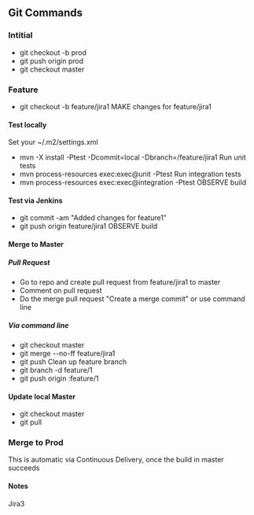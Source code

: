 ## Git Commands

### Intitial
* git checkout -b prod
* git push origin prod
* git checkout master

### Feature
* git checkout -b feature/jira1
MAKE changes for feature/jira1

#### Test locally
Set your ~/.m2/settings.xml
* mvn -X install -Ptest -Dcommit=local -Dbranch=/feature/jira1 
Run unit tests
* mvn process-resources exec:exec@unit -Ptest
Run integration tests
* mvn process-resources exec:exec@integration -Ptest
OBSERVE build

#### Test via Jenkins
* git commit -am  "Added changes for feature1"
* git push origin feature/jira1
OBSERVE build

#### Merge to Master
##### Pull Request
* Go to repo and create pull request from feature/jira1 to master
* Comment on pull request
* Do the merge pull request "Create a merge commit" or use command line

##### Via command line
* git checkout master
* git merge --no-ff feature/jira1
* git push
Clean up feature branch
* git branch -d feature/1
* git push origin :feature/1

#### Update local Master
* git checkout master
* git pull

### Merge to Prod
This is automatic via Continuous Delivery, once the build in master succeeds

#### Notes
Jira3
